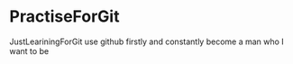 # PractiseForGit
JustLeariningForGit
use github firstly and constantly become a man who I want to be
